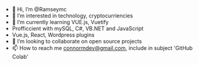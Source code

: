 - 👋 Hi, I’m @Ramseymc
- 👀 I’m interested in technology, cryptocurriencies
- 🌱 I’m currently learning VUE.js, Vuetify
- Profficcient with mySQL, C#, VB.NET and JavaScript
- Vue.js, React, Wordpress plugins
- 💞️ I’m looking to collaborate on open source projects
- 📫 How to reach me connormdev@gmail.com, include in subject 'GitHub Colab'

<!---
Ramseymc/Ramseymc is a ✨ special ✨ repository because its `README.md` (this file) appears on your GitHub profile.
You can click the Preview link to take a look at your changes.
--->
